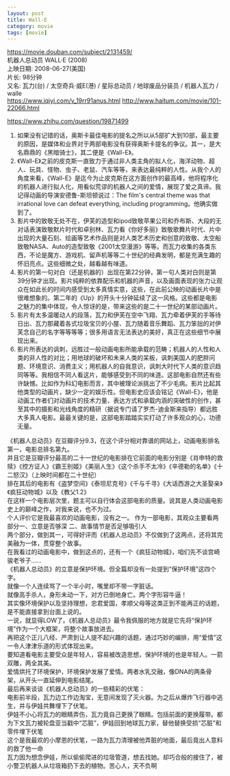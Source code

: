 ```yaml
---
layout: post
title: Wall-E
category: movie
tags: [movie]
---
```


https://movie.douban.com/subject/2131459/  
机器人总动员 WALL·E (2008)  
上映日期: 2008-06-27(美国)  
片长: 98分钟  
又名: 瓦力(台) / 太空奇兵·威E(港) / 星际总动员 / 地球废品分装员 / 机器人瓦力 / walle  
https://www.iqiyi.com/v_19rr91anus.html
http://www.haitum.com/movie/101-22066.html

https://www.zhihu.com/question/19871499
1. 如果没有记错的话，奥斯卡最佳电影的提名之所以从5部扩大到10部，最主要的原因，是媒体和业界对于两部电影没有获得奥斯卡提名的争议。其一，是大名鼎鼎的《黑暗骑士》，其二便是《Wall-E》。  
2. 《Wall-E》之前的皮克斯一直致力于通过非人类主角的拟人化，海洋动物、超人、玩具、怪物、虫子、老鼠、汽车等等，来表达最纯粹的人性。从我个人的角度来看，《Wall-E》是迄今为止皮克斯在这方面创作的最高峰，他将程序化的机器人进行拟人化，用看似荒谬的机器人之间的爱情，展现了爱之真谛。我记得动画的导演安德鲁-斯坦顿说过：The film's central theme was that irrational love can defeat everything, including programming。他确实做到了。  
3. 影片中的致敬无处不在，伊芙的造型和ipod致敬苹果公司和乔布斯、大段的无对话表演致敬默片时代和卓别林、瓦力看《你好多丽》致敬歌舞片时代、片中出现的大量石刻、绘画等艺术作品则是对人类艺术历史和创意的致敬、太空船致敬NASA、Auto的造型致敬《2001太空漫游》等等。而瓦力收集的各类东西，不论是魔方、游戏机、留声机等等二十世纪的经典发明，都是充满生趣的怀旧亮点。这些细微之处，越看越有味道。  
4. 影片的第一句对白（还是机器的）出现在第22分钟，第一句人类对白则是第39分钟才出现。影片纯粹的依靠配乐和机器的声音，以及画面表现的张力让观众在如此长的时间内感受到太多真情实意，这些，在此前公映的动画长片中是很难想象的。第二年的《Up》的开头十分钟延续了这一风格。这些都是电影之魅力的集中体现，令人惊讶的是，带来这些的是二十一世纪的某部动画片。  
5. 影片有太多温暖动人的段落，瓦力和伊芙在空中飞翔、瓦力牵着伊芙的手等待日出、瓦力那藏着各式垃圾宝贝的小屋、瓦力随着音乐舞蹈、瓦力笨拙的对伊芙念自己的名字等等等等；很多用语言无法表达的美好，真正在这些细节中展现出来。  
6. 影片所表达的讽刺，远胜过一般动画电影所能承载的范畴；机器人的人性和人类的非人性的对比；用地球的破坏和未来人类的呆板，讽刺美国人的肥胖问题、环境意识、消费主义；用机器人的自我意识，讽刺大时代下人类的意识趋同等等。我相信不同人看这片，能够感受到不同的味道。这部电影自然还有些许缺憾。比如作为科幻电影而言，其中被理论派挑出了不少毛病。影片比起其他类型的动画片，缺少一定的娱乐性。但电影史应该会铭记《Wall-E》，他是动画工作者们对动画片的技术力量、表达方式和承载内涵的突破性的创作，甚至其中的摄影和光线角度的精研（据说专门请了罗杰-迪金斯来指导）都远胜大多真人电影。最最关键的是，这部电影踏踏实实打动了许多观众的心，功德无量。  


《机器人总动员》在豆瓣评分9.3，在这个评分相对靠谱的网站上，动画电影排名第一，电影总排名第九。  
并且它是豆瓣评分最高的二十一世纪的电影排在它前面的电影分别是《肖申特的救赎》《控方证人》《霸王别姬》《美丽人生》《这个杀手不太冷》《辛德勒的名单》《十二怒汉》（上映时间都在二十世纪）  
排在其后的电影有《盗梦空间》《泰坦尼克号》《千与千寻》《大话西游之大圣娶亲》《疯狂动物城》以及《教父1.2》  
在这样一个电影层次里，题主可以自行体会这部电影的质量。说其是人类动画电影史上的巅峰之作，对我来说，也不为过。  
个人评价它是我最喜欢的动画电影，没有之一。
作为一部电影，其观众主要看两部分一、立意是否够深 二、故事情节是否足够吸引人  
两个部分，做到其一，可得好评而《机器人总动员》不仅做到了这两点，还将其完美融为一体，贯穿整个故事。  
在我看过的动画电影中，做到这点的，还有一个《疯狂动物城》，咱们先不谈宫崎骏老爷子……  
《机器人总动员》的立意是保护环境。但全篇却没有一处提到“保护环境”这四个字。  
就像一个人连续骂了一个半小时，嘴里却不带一字脏话。  
就像高手杀人，身形未动一下，对方已倒地身亡。两个字形容牛逼！  
其实像环境保护以及坚持理想，忠君爱国，孝顺父母等这类正到不能再正的话题，是不能直接拿到台面上说的。  
一说，就显得LOW了。《机器人总动员》最令我佩服的地方就是它先将“保护环境”作为一个大框架，将整个故事放进去。  
再把这个正儿八经、严肃到让人提不起兴趣的话题，通过巧妙的编排，用“爱情”这一令人津津乐道的形式体现出来。  
要知道看电影主要受众是年轻人，容易被改造思想，保护环境的也是年轻人。一箭双雕，两全其美。  
爱情烘托了环境保护，环境保护发展了爱情。两者水乳交融，像DNA的两条骨架，从开头一直延伸到电影结尾。  
最后再来谈谈《机器人总动员》的一些精彩的伏笔：  
电影前半段，瓦力边工作边淘宝，无意间发现了灭火器。为之后从爆炸飞行器中逃生，并与伊娃共舞埋下了伏笔。  
伊娃不小心将瓦力的眼睛弄伤，瓦力竟自己更换了眼睛。包括前面的更换履带。都为下文瓦力被轮盘亚当戳中“芯脏”，伊娃回到地球瓦力家，替他替换受损“芯脏”和零件埋下伏笔  
这个是我最欢的小摩恩的伏笔，一路为瓦力清理被他弄脏的地面，最后竟出人意料的救了他一命  
瓦力因为想念伊娃，所以偷偷爬进的垃圾管道，想去找她。却巧合般的接住了，被小警卫机器人从垃圾箱扔下去的植物。苦心人，天不负啊  







